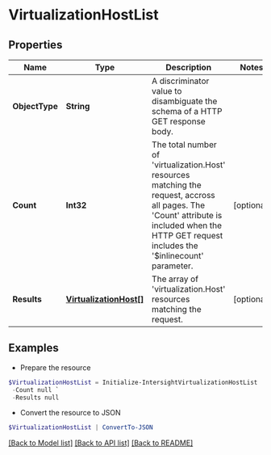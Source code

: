 # VirtualizationHostList
## Properties

Name | Type | Description | Notes
------------ | ------------- | ------------- | -------------
**ObjectType** | **String** | A discriminator value to disambiguate the schema of a HTTP GET response body. | 
**Count** | **Int32** | The total number of &#39;virtualization.Host&#39; resources matching the request, accross all pages. The &#39;Count&#39; attribute is included when the HTTP GET request includes the &#39;$inlinecount&#39; parameter. | [optional] 
**Results** | [**VirtualizationHost[]**](VirtualizationHost.md) | The array of &#39;virtualization.Host&#39; resources matching the request. | [optional] 

## Examples

- Prepare the resource
```powershell
$VirtualizationHostList = Initialize-IntersightVirtualizationHostList  -ObjectType null `
 -Count null `
 -Results null
```

- Convert the resource to JSON
```powershell
$VirtualizationHostList | ConvertTo-JSON
```

[[Back to Model list]](../README.md#documentation-for-models) [[Back to API list]](../README.md#documentation-for-api-endpoints) [[Back to README]](../README.md)

